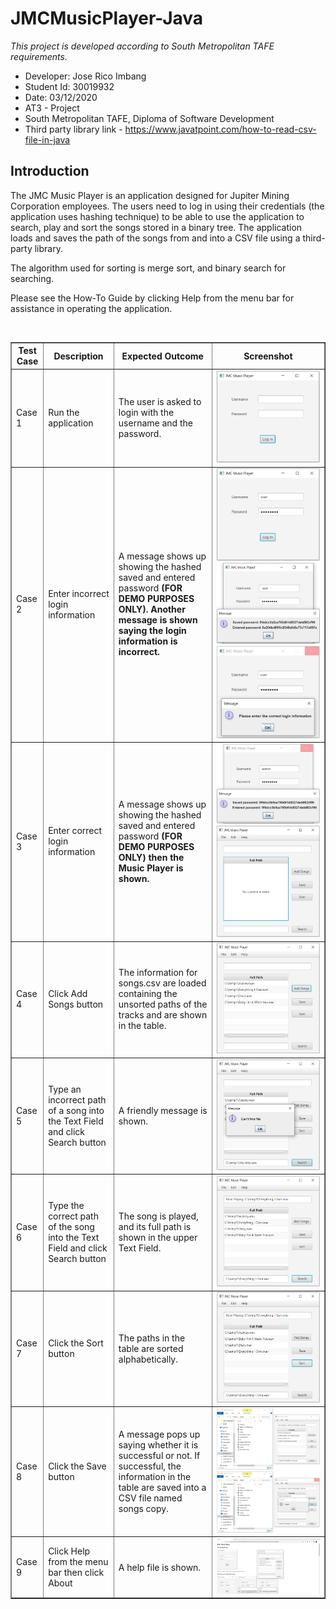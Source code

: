 <h1>JMCMusicPlayer-Java</h1>

<em>This project is developed according to South Metropolitan TAFE requirements.</em>

 * Developer: Jose Rico Imbang
 * Student Id: 30019932
 * Date: 03/12/2020
 * AT3 - Project
 * South Metropolitan TAFE, Diploma of Software Development
 * Third party library link - https://www.javatpoint.com/how-to-read-csv-file-in-java

<h2>Introduction</h2>

The JMC Music Player is an application designed for Jupiter Mining Corporation employees. The users need to log in using their credentials (the application uses hashing technique) to be able to use the application to search, play and sort the songs stored in a binary tree. The application loads and saves the path of the songs from and into a CSV file using a third-party library.

The algorithm used for sorting is merge sort, and binary search for searching.

Please see the How-To Guide by clicking Help from the menu bar for assistance in operating the application.

<br>
<table border="1" cellpadding="4" cellspacing="0">
  <thead>
    <tr>
      <th>Test Case</th>
      <th>Description</th>
      <th>Expected Outcome</th>
      <th>Screenshot</th>
    </tr>
  </thead>
  <tbody>
    <tr>
      <td>Case 1</td>
      <td>Run the application</td>
      <td>The user is asked to login with the username and the password.</td>
      <td><img src="photos/ref1.png"></td>
    </tr>
  </tbody>
  <tbody>
    <tr>
      <td>Case 2</td>
      <td>Enter incorrect login information</td>
      <td>A message shows up showing the hashed saved and entered password <strong>(FOR DEMO PURPOSES ONLY)</storng>. Another message is shown saying the login information is incorrect.</td>
      <td><img src="photos/ref2.png"><img src="photos/ref3.png"><img src="photos/ref4.png"></td>
    </tr>
  </tbody>
  <tbody>
    <tr>
      <td>Case 3</td>
      <td>Enter correct login information</td>
      <td>A message shows up showing the hashed saved and entered password <strong>(FOR DEMO PURPOSES ONLY)</storng> then the Music Player is shown.</td>
      <td><img src="photos/ref5.png"><img src="photos/ref6.png"></td>
    </tr>
  </tbody>
  <tbody>
    <tr>
      <td>Case 4</td>
      <td>Click Add Songs button</td>
      <td>The information for songs.csv are loaded containing the unsorted paths of the tracks and are shown in the table.</td>
      <td><img src="photos/ref7.png"></td>
    </tr>
  </tbody>
  <tbody>
    <tr>
      <td>Case 5</td>
      <td>Type an incorrect path of a song into the Text Field and click Search button</td>
      <td>A friendly message is shown. </td>
      <td><img src="photos/ref8.png"></td>
    </tr>
  </tbody>
  <tbody>
    <tr>
      <td>Case 6</td>
      <td>Type the correct path of the song into the Text Field and click Search button</td>
      <td>The song is played, and its full path is shown in the upper Text Field.</td>
      <td><img src="photos/ref9.png"></td>
    </tr>
  </tbody>
  <tbody>
    <tr>
      <td>Case 7</td>
      <td>Click the Sort button</td>
      <td>The paths in the table are sorted alphabetically.</td>
      <td><img src="photos/ref10.png"></td>
    </tr>
  </tbody>
  <tbody>
    <tr>
      <td>Case 8</td>
      <td>Click the Save button</td>
      <td>A message pops up saying whether it is successful or not. If successful, the information in the table are saved into a CSV file named songs copy.</td>
      <td><img src="photos/ref11.png"><img src="photos/ref12.png"></td>
    </tr>
  </tbody>
  <tbody>
    <tr>
      <td>Case 9</td>
      <td>Click Help from the menu bar then click About</td>
      <td>A help file is shown.</td>
      <td><img src="photos/ref13.png"></td>
    </tr>
  </tbody>
</table>
